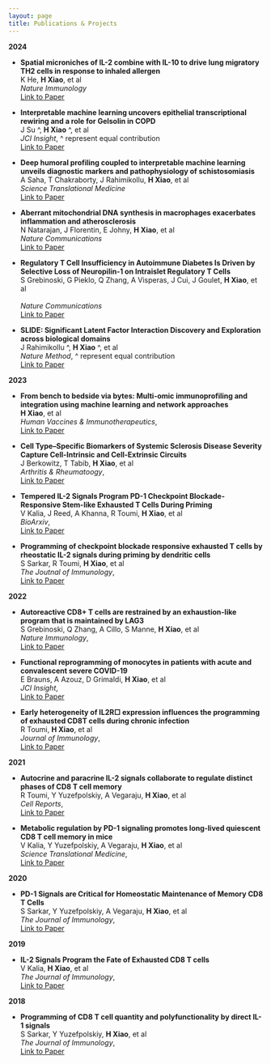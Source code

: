 ```yaml
---
layout: page
title: Publications & Projects
---
```

**2024**
- **Spatial microniches of IL-2 combine with IL-10 to drive lung migratory TH2 cells in response to inhaled allergen** <br>
	K He, **H Xiao**,  et al <br>
  *Nature Immunology* <br>
  [Link to Paper](https://www.nature.com/articles/s41590-024-01986-8)
  

- **Interpretable machine learning uncovers epithelial transcriptional rewiring and a role for Gelsolin in COPD** <br>
	J Su ^, **H Xiao** ^,  et al <br>
  *JCI Insight*, ^ represent equal contribution <br>
  [Link to Paper](https://insight.jci.org/articles/view/180239)

- **Deep humoral profiling coupled to interpretable machine learning unveils diagnostic markers and pathophysiology of schistosomiasis** <br>
	A Saha, T Chakraborty, J Rahimikollu, **H Xiao**,  et al <br>
  *Science Translational Medicine* <br>
  [Link to Paper](https://www.science.org/doi/10.1126/scitranslmed.adk7832)

- **Aberrant mitochondrial DNA synthesis in macrophages exacerbates inflammation and atherosclerosis** <br>
	N Natarajan, J Florentin, E Johny, **H Xiao**,  et al <br>
  *Nature Communications* <br>
  [Link to Paper](https://www.nature.com/articles/s41467-024-51780-1)


- **Regulatory T Cell Insufficiency in Autoimmune Diabetes Is Driven by Selective Loss of Neuropilin-1 on Intraislet Regulatory T Cells** <br>
  S Grebinoski, G Pieklo, Q Zhang, A Visperas, J Cui, J Goulet, **H Xiao**, et al <br>   
  *Nature Communications* <br>
  [Link to Paper](https://journals.aai.org/jimmunol/article/213/6/779/267054/Regulatory-T-Cell-Insufficiency-in-Autoimmune)


- **SLIDE: Significant Latent Factor Interaction Discovery and Exploration across biological domains** <br>
	J Rahimikollu ^, **H Xiao** ^,  et al <br>
  *Nature Method*, ^ represent equal contribution <br>
  [Link to Paper](https://www.nature.com/articles/s41592-024-02175-z)

**2023**
- **From bench to bedside via bytes: Multi-omic immunoprofiling and integration using machine learning and network approaches** <br>
	**H Xiao**, et al <br>
  *Human Vaccines & Immunotherapeutics*, <br>
  [Link to Paper](https://www.tandfonline.com/doi/full/10.1080/21645515.2023.2282803)

- **Cell Type–Specific Biomarkers of Systemic Sclerosis Disease Severity Capture Cell-Intrinsic and Cell-Extrinsic Circuits** <br>
	J Berkowitz, T Tabib, **H Xiao**, et al <br>
  *Arthritis & Rheumatoogy*, <br>
  [Link to Paper](https://acrjournals.onlinelibrary.wiley.com/doi/full/10.1002/art.42536)

- **Tempered IL-2 Signals Program PD-1 Checkpoint Blockade-Responsive Stem-like Exhausted T Cells During Priming** <br>
	V Kalia, J Reed, A Khanna, R Toumi, **H Xiao**, et al <br>
  *BioArxiv*, <br>
  [Link to Paper](https://www.biorxiv.org/content/10.1101/2023.05.25.541936v1)

- **Programming of checkpoint blockade responsive exhausted T cells by rheostatic IL-2 signals during priming by dendritic cells** <br>
	S Sarkar, R Toumi, **H Xiao**, et al <br>
  *The Joutnal of Immunology*, <br>
  [Link to Paper](https://journals.aai.org/jimmunol/article/210/1_Supplement/83.16/264795/Programming-of-checkpoint-blockade-responsive)


**2022**
- **Autoreactive CD8+ T cells are restrained by an exhaustion-like program that is maintained by LAG3** <br>
	S Grebinoski, Q Zhang, A Cillo, S Manne, **H Xiao**, et al <br>
  *Nature Immunology*, <br>
  [Link to Paper](https://www.nature.com/articles/s41590-022-01210-5)

- **Functional reprogramming of monocytes in patients with acute and convalescent severe COVID-19** <br>
E Brauns, A Azouz, D Grimaldi, **H Xiao**, et al <br>
*JCI Insight*, <br>
[Link to Paper](https://insight.jci.org/articles/view/154183)

- **Early heterogeneity of IL2R□ expression influences the programming of exhausted CD8T cells during chronic infection** <br>
R Toumi, **H Xiao**, et al <br>
*Journal of Immunology*, <br>
[Link to Paper](https://journals.aai.org/jimmunol/article/208/1_Supplement/182.30/237180/Early-heterogeneity-of-IL2R-expression-influences)

**2021**
- **Autocrine and paracrine IL-2 signals collaborate to regulate distinct phases of CD8 T cell memory** <br>
R Toumi, Y Yuzefpolskiy, A Vegaraju, **H Xiao**, et al <br>
*Cell Reports*, <br>
[Link to Paper](https://www.cell.com/cell-reports/pdf/S2211-1247(22)00384-9.pdf)

- **Metabolic regulation by PD-1 signaling promotes long-lived quiescent CD8 T cell memory in mice** <br>
V Kalia, Y Yuzefpolskiy, A Vegaraju, **H Xiao**, et al <br>
*Science Translational Medicine*, <br>
[Link to Paper](https://pubmed.ncbi.nlm.nih.gov/34644150/)

**2020**
- **PD-1 Signals are Critical for Homeostatic Maintenance of Memory CD8 T Cells** <br>
S Sarkar, Y Yuzefpolskiy, A Vegaraju, **H Xiao**, et al <br>
*The Journal of Immunology*, <br>
[Link to Paper](https://journals.aai.org/jimmunol/article/204/1_Supplement/81.5/64465/)

**2019**
- **IL-2 Signals Program the Fate of Exhausted CD8 T cells** <br>
V Kalia, **H Xiao**, et al <br>
*The Journal of Immunology*, <br>
[Link to Paper](https://journals.aai.org/jimmunol/article/202/1_Supplement/181.24/59486/IL-2-Signals-Program-the-Fate-of-Exhausted-CD8-T)

**2018**
- **Programming of CD8 T cell quantity and polyfunctionality by direct IL-1 signals** <br>
S Sarkar, Y Yuzefpolskiy, **H Xiao**, et al <br>
*The Journal of Immunology*, <br>
[Link to Paper](https://journals.aai.org/jimmunol/article/201/12/3641/106873/Programming-of-CD8-T-Cell-Quantity-and)




